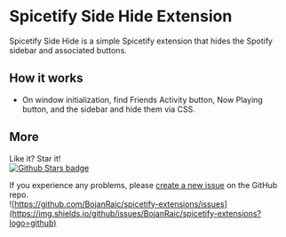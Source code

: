 # Spicetify Side Hide Extension

Spicetify Side Hide is a simple Spicetify extension that hides the Spotify sidebar and associated buttons. 

## How it works
- On window initialization, find Friends Activity button, Now Playing button, and the sidebar and hide them via CSS.

##  More
Like it? Star it!    
[![Github Stars badge](https://img.shields.io/github/stars/BojanRaic/spicetify-extensions?logo=github&style=social)](https://github.com/BojanRaic/spicetify-extensions/)

If you experience any problems, please [create a new issue](https://github.com/BojanRaic/spicetify-extensions/issues/new/choose) on the GitHub repo.    
![https://github.com/BojanRaic/spicetify-extensions/issues](https://img.shields.io/github/issues/BojanRaic/spicetify-extensions?logo=github)